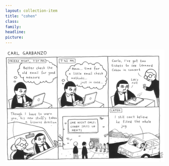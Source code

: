 ```yaml
---
layout: collection-item
title: "cohen"
class:	
family:
headline:
picture:
---
```


![cohen](/assets/img/garbanzo/2009/cohen-1200w.jpg)
